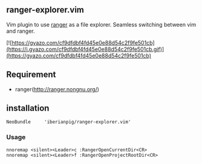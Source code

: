 ## ranger-explorer.vim
Vim plugin to use [ranger](http://ranger.nongnu.org/) as a file explorer. Seamless switching between vim and ranger.

[![https://gyazo.com/cf9dfdbf4fd45e0e88d54c2f9fe501cb](https://i.gyazo.com/cf9dfdbf4fd45e0e88d54c2f9fe501cb.gif)](https://gyazo.com/cf9dfdbf4fd45e0e88d54c2f9fe501cb)

## Requirement

* ranger(http://ranger.nongnu.org/)

## installation

```vim
NeoBundle     'iberianpig/ranger-explorer.vim'
```

### Usage

```vim
nnoremap <silent><Leader>c :RangerOpenCurrentDir<CR>
nnoremap <silent><Leader>f :RangerOpenProjectRootDir<CR>
```
